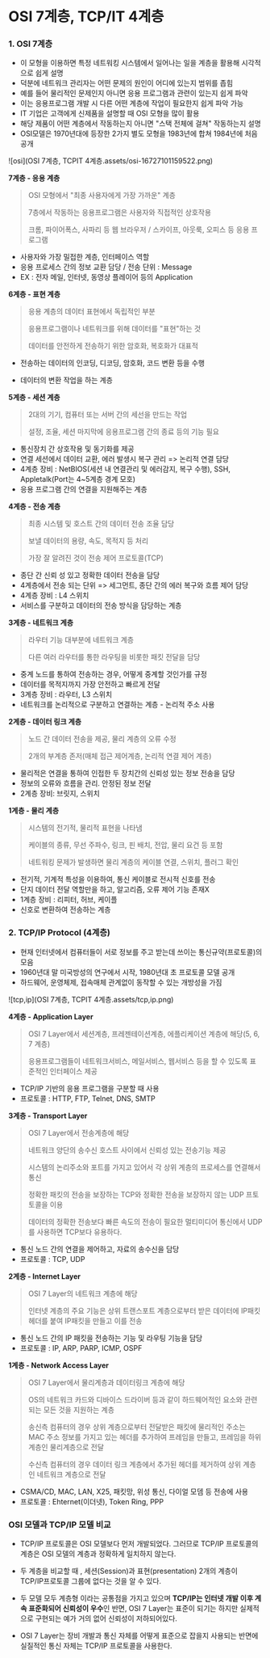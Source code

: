 # OSI 7계층, TCP/IT 4계층

### 1. OSI 7계층

- 이 모형을 이용하면 특정 네트워킹 시스템에서 일어나는 일을 계층을 활용해 시각적으로 쉽게 설명
- 덕분에 네트워크 관리자는 어떤 문제의 원인이 어디에 있는지 범위를 좁힘
- 예를 들어 물리적인 문제인지 아니면 응용 프로그램과 관련이 있는지 쉽게 파악
- 이는  응용프로그램 개발 시 다른 어떤 계층에 작업이 필요한지 쉽게 파악 가능
- IT 기업은 고객에게 신제품을 설명할 때 OSI 모형을 많이 활용
- 해당 제품이 어떤 계층에서 작동하는지 아니면 "스택 전체에 걸쳐" 작동하는지 설명
- OSI모델은 1970년대에 등장한 2가지 별도 모형을 1983년에 합쳐 1984년에 처음 공개

![osi](OSI 7계층, TCPIT 4계층.assets/osi-16727101159522.png)

**7계층 - 응용 계층**

>OSI 모형에서 "최종 사용자에게 가장 가까운" 계층
>
>7층에서 작동하는 응용프로그램은 사용자와 직접적인 상호작용
>
>크롬, 파이어폭스, 사파리 등 웹 브라우저 / 스카이프, 아웃룩, 오피스 등 응용 프로그램

- 사용자와 가장 밀접한 계층, 인터페이스 역할
- 응용 프로세스 간의 정보 교환 담당 / 전송 단위 : Message
- EX : 전자 메일, 인터넷, 동영상 플레이어 등의 Application

**6계층 - 표현 계층**

> 응용 계층의 데이터 표현에서 독립적인 부분
>
> 응용프로그램이나 네트워크를 위해 데이터를 "표현"하는 것
>
> 데이터를 안전하게 전송하기 위한 암호화, 복호화가 대표적

- 전송하는 데이터의 인코딩, 디코딩, 암호화, 코드 변환 등을 수행

- 데이터의 변환 작업을 하는 계층

**5계층 - 세션 계층**

> 2대의 기기, 컴퓨터 또는 서버 간의 세선을 만드는 작업
>
> 설정, 조율, 세션 마지막에 응용프로그램 간의 종료 등의 기능 필요

- 통신장치 간 상호작용 및 동기화를 제공
- 연결 세션에서 데이터 교환, 에러 발생시 복구 관리 => 논리적 연결 담당
- 4계층 장비 : NetBIOS(세션 내 연결관리 및 에러감지, 복구 수행), SSH, Appletalk(Port는 4~5계층 경계 모호)
- 응용 프로그램 간의 연결을 지원해주는 계층

**4계층 - 전송 계층**

> 최종 시스템 및 호스트 간의 데이터 전송 조율 담당
>
> 보낼 데이터의 용량, 속도, 목적지 등 처리
>
> 가장 잘 알려진 것이 전송 제어 프로토콜(TCP)

- 종단 간 신뢰 성 있고 정확한 데이터 전송을 담당
- 4계층에서 전송 되는 단위 => 세그먼트, 종단 간의 에러 복구와 흐름 제어 담당
- 4계층 장비 : L4 스위치
- 서비스를 구분하고 데이터의 전송 방식을 담당하는 계층

**3계층 - 네트워크 계층**

> 라우터 기능 대부분에 네트워크 계층
>
> 다른 여러 라우터를 통한 라우팅을 비롯한 패킷 전달을 담당

- 중계 노드를 통하여 전송하는 경우, 어떻게 중계할 것인가를 규정
- 데이터를 목적지까지 가장 안전하고 빠르게 전달
- 3계층 장비 : 라우터, L3 스위치
- 네트워크를 논리적으로 구분하고 연결하는 계층 - 논리적 주소 사용

**2계층 - 데이터 링크 계층**

> 노드 간 데이터 전송을 제공, 물리 계층의 오류 수정
>
> 2개의 부계층 존저(매체 접근 제어계층, 논리적 연결 제어 계층)

- 물리적은 연결을 통하여 인접한 두 장치간의 신뢰성 있는 정보 전송을 담당
- 정보의 오류와 흐름을 관리. 안정된 정보 전달
- 2계층 장비: 브릿지, 스위치

**1계층 - 물리 계층**

> 시스템의 전기적, 물리적 표현을 나타냄
>
> 케이블의 종류, 무선 주파수, 링크, 핀 배치, 전압, 물리 요건 등 포함
>
> 네트워킹 문제가 발생하면 물리 계층의 케이블 연결, 스위치, 플러그 확인

- 전기적, 기계적 특성을 이용하여, 통신 케이블로 전시적 신호를 전송
- 단지 데이터 전달 역할만을 하고, 알고리즘, 오류 제어 기능 존재X
- 1계층 장비 : 리피터, 허브, 케이플
- 신호로 변환하여 전송하는 계층



### 2. TCP/IP Protocol (4계층)

- 현재 인터넷에서 컴퓨터들이 서로 정보를 주고 받는데 쓰이는 통신규약(프로토콜)의 모음
- 1960년대 말 미국방성의 연구에서 시작, 1980년대 초 프로토콜 모델 공개
- 하드웨어, 운영체제, 접속매체 관계없이 동작할 수 있는 개방성을 가짐

![tcp,ip](OSI 7계층, TCPIT 4계층.assets/tcp,ip.png)

**4계층 - Application Layer**

> OSI 7 Layer에서 세션계층, 프레젠테이션계층, 에플리케이션 계층에 해당(5, 6, 7 계층)
>
> 응용프로그램들이 네트워크서비스, 메일서비스, 웹서비스 등을 할 수 있도록 표준적인 인터페이스 제공

- TCP/IP 기반의 응용 프로그램을 구분할 때 사용
- 프로토콜 : HTTP, FTP, Telnet, DNS, SMTP

**3계층 - Transport Layer**

> OSI 7 Layer에서 전송계층에 해당
>
> 네트워크 양단의 송수신 호스트 사이에서 신뢰성 있는 전송기능 제공
>
> 시스템의 논리주소와 포트를 가지고 있어서 각 상위 계층의 프로세스를 연결해서 통신
>
> 정확한 패킷의 전송을 보장하는 TCP와 정확한 전송을 보장하지 않는 UDP 프토토콜을 이용
>
> 데이터의 정확한 전송보다 빠른 속도의 전송이 필요한 멀티미디어 통신에서 UDP를 사용하면 TCP보다 유용하다.

- 통신 노드 간의 연결을 제어하고, 자료의 송수신을 담당
- 프로토콜 : TCP, UDP

**2계층 - Internet Layer**

> OSI 7 Layer의 네트워크 계층에 해당
>
> 인터넷 계층의 주요 기능은 상위 트랜스포트 계층으로부터 받은 데이터에 IP패킷 헤더를 붙여 IP패킷을 만들고 이를 전송

- 통신 노드 간의 IP 패킷을 전송하는 기능 및 라우팅 기능을 담당
- 프로토콜 : IP, ARP, PARP, ICMP, OSPF

**1계층 - Network Access Layer**

> OSI 7 Layer에서 물리계층과 데이터링크 계층에 해당
>
> OS의 네트워크 카드와 디바이스 드라이버 등과 같이 하드웨어적인 요소와 관련되는 모든 것을 지원하는 계층
>
> 송신측 컴퓨터의 경우 상위 계층으로부터 전달받은 패킷에 물리적인 주소는 MAC 주소 정보를 가지고 있는 헤더를 추가하여 프레임을 만들고, 프레임을 하위계층인 물리계층으로 전달
>
> 수신측 컴퓨터의 경우 데이터 링크 계층에서 추가된 헤더를 제거하여 상위 계층인 네트워크 계층으로 전달

- CSMA/CD, MAC, LAN, X25, 패킷망, 위성 통신, 다이얼 모뎀 등 전송에 사용
- 프로토콜 : Ehternet(이더넷), Token Ring, PPP



### OSI 모델과 TCP/IP 모델 비교

- TCP/IP 프로토콜은 OSI 모델보다 먼저 개발되었다. 그러므로 TCP/IP 프로토콜의 계층은 OSI 모델의 계층과 정확하게 일치하지 않는다.

- 두 계층을 비교할 때 , 세션(Session)과 표현(presentation) 2개의 계층이 TCP/IP프로토콜 그룹에 없다는 것을 알 수 있다.

- 두 모델 모두 계층형 이라는 공통점을 가지고 있으며 **TCP/IP는 인터넷 개발 이후 계속 표준화되어 신뢰성이 우수**인 반면, OSI 7 Layer는 표준이 되기는 하지만 실제적으로 구현되는 예가 거의 없어 신뢰성이 저하되어있다.

- OSI 7 Layer는 장비 개발과 통신 자체를 어떻게 표준으로 잡을지 사용되는 반면에 실질적인 통신 자체는 TCP/IP 프로토콜을 사용한다.